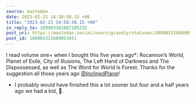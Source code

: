```yaml
---
source: mastodon
date: 2023-02-21 14:58:30.15 +00
title: "2023-02-21 14:58:30.15 +00"
in_reply_to: 109903301087185232
post_uri: https://mastodon.social/users/gravely/statuses/109903315609953951
post_id: 109903315609953951
---
```

I read volume one+ when I bought this five years ago*: Rocannon’s World, Planet of Exile, City of Illusions, The Left Hand of Darkness and The Dispossessed, as well as The Word for World Is Forest. Thanks for the suggestion all those years ago [@InclinedPlane](https://mastodon.social/@InclinedPlane)!

* I probably would have finished this a lot sooner but four and a half years ago we had a kid, 🫠.


